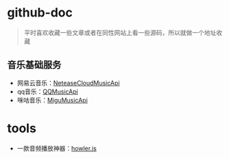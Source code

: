 # github-doc
> 平时喜欢收藏一些文章或者在同性网站上看一些源码，所以就做一个地址收藏

## 音乐基础服务

- 网易云音乐：[NeteaseCloudMusicApi](https://github.com/Binaryify/NeteaseCloudMusicApi)
- qq音乐：[QQMusicApi](https://github.com/jsososo/QQMusicApi)
- 咪咕音乐：[MiguMusicApi](https://github.com/JumpAlang/MiguMusicApi)

# tools
- 一款音频播放神器：[howler.js](https://github.com/goldfire/howler.js)
